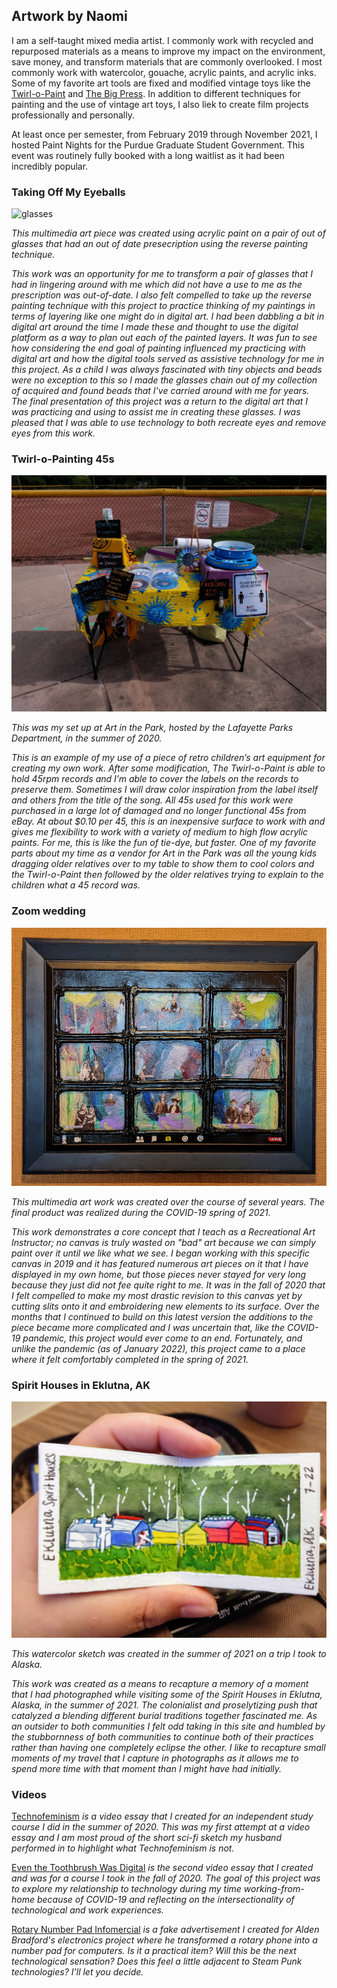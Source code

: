 ## Artwork by Naomi
I am a self-taught mixed media artist. I commonly work with recycled and repurposed materials as a means to improve my impact on the environment, save money, and transform materials that are commonly overlooked. I most commonly work with watercolor, gouache, acrylic paints, and acrylic inks. Some of my favorite art tools are fixed and modified vintage toys like the [Twirl-o-Paint](https://www.industrialartifacts.net/products/vintage-twirl-o-paint-childrens-painting-turntable?variant=13256531771435) and [The Big Press](https://media.hibid.com/img.axd?id=4392046215&wid=&p=&ext=&w=0&h=0&t=&lp=&c=True&wt=False&sz=Max&rt=0&checksum=ZyLkULNan0e4jF917H84vMtV0qjFPo2A). In addition to different techniques for painting and the use of vintage art toys, I also liek to create film projects professionally and personally.

At least once per semester, from February 2019 through November 2021, I hosted Paint Nights for the Purdue Graduate Student Government. This event was routinely fully booked with a long waitlist as it had been incredibly popular. 

### Taking Off My Eyeballs
![glasses](glasses.png)

_This multimedia art piece was created using acrylic paint on a pair of out of glasses that had an out of date presecription using the reverse painting technique._

_This work was an opportunity for me to transform a pair of glasses that I had in lingering around with me which did not have a use to me as the prescription was out-of-date. I also felt compelled to take up the reverse painting technique with this project to practice thinking of my paintings in terms of layering like one might do in digital art. I had been dabbling a bit in digital art around the time I made these and thought to use the digital platform as a way to plan out each of the painted layers. It was fun to see how considering the end goal of painting influenced my practicing with digital art and how the digital tools served as assistive technology for me in this project. As a child I was always fascinated with tiny objects and beads were no exception to this so I made the glasses chain out of my collection of acquired and found beads that I've carried around with me for years. The final presentation of this project was a return to the digital art that I was practicing and using to assist me in creating these glasses. I was pleased that I was able to use technology to both recreate eyes and remove eyes from this work._

### Twirl-o-Painting 45s
![45s](twirl_paint.jpg)

_This was my set up at Art in the Park, hosted by the Lafayette Parks Department, in the summer of 2020._

_This is an example of my use of a piece of retro children’s art equipment for creating my own work. After some modification, The Twirl-o-Paint is able to hold 45rpm records and I’m able to cover the labels on the records to preserve them. Sometimes I will draw color inspiration from the label itself and others from the title of the song. All 45s used for this work were purchased in a large lot of damaged and no longer functional 45s from eBay. At about $0.10 per 45, this is an inexpensive surface to work with and gives me flexibility to work with a variety of medium to high flow acrylic paints. For me, this is like the fun of tie-dye, but faster. One of my favorite parts about my time as a vendor for Art in the Park was all the young kids dragging older relatives over to my table to show them to cool colors and the Twirl-o-Paint then followed by the older relatives trying to explain to the children what a 45 record was._ 

### Zoom wedding
![zoom wedding art work](zoom_wedding.jpg)

_This multimedia art work was created over the course of several years. The final product was realized during the COVID-19 spring of 2021._

_This work demonstrates a core concept that I teach as a Recreational Art Instructor; no canvas is truly wasted on "bad" art because we can simply paint over it until we like what we see. I began working with this specific canvas in 2019 and it has featured numerous art pieces on it that I have displayed in my own home, but those pieces never stayed for very long because they just did not fee quite right to me. It was in the fall of 2020 that I felt compelled to make my most drastic revision to this canvas yet by cutting slits onto it and embroidering new elements to its surface. Over the months that I continued to build on this latest version the additions to the piece became more complicated and I was uncertain that, like the COVID-19 pandemic, this project would ever come to an end. Fortunately, and unlike the pandemic (as of January 2022), this project came to a place where it felt comfortably completed in the spring of 2021._

### Spirit Houses in Eklutna, AK
![spirit houses](spirit_houses.jpg)

_This watercolor sketch was created in the summer of 2021 on a trip I took to Alaska._

_This work was created as a means to recapture a memory of a moment that I had photographed while visiting some of the Spirit Houses in Eklutna, Alaska, in the summer of 2021. The colonialist and proselytizing push that catalyzed a blending different burial traditions together fascinated me. As an outsider to both communities I felt odd taking in this site and humbled by the stubbornness of both communities to continue both of their practices rather than having one completely eclipse the other. I like to recapture small moments of my travel that I capture in photographs as it allows me to spend more time with that moment than I might have had initially._

### Videos

[Technofeminism](https://youtu.be/VaXiNDdpK90) _is a video essay that I created for an independent study course I did in the summer of 2020. This was my first attempt at a video essay and I am most proud of the short sci-fi sketch my husband performed in to highlight what Technofeminism is not._

[Even the Toothbrush Was Digital](https://youtu.be/UEXgznoUKl4) _is the second video essay that I created and was for a course I took in the fall of 2020. The goal of this project was to explore my relationship to technology during my time working-from-home because of COVID-19 and reflecting on the intersectionality of technological and work experiences._

[Rotary Number Pad Infomercial](https://youtu.be/16BeWr7bywQ) _is a fake advertisement I created for Alden Bradford's electronics project where he transformed a rotary phone into a number pad for computers. Is it a practical item? Will this be the next technological sensation? Does this feel a little adjacent to Steam Punk technologies? I'll let you decide._

